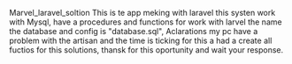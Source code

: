 Marvel_laravel_soltion
This is te app meking with laravel this systen work with Mysql, have a procedures and functions for work with larvel the name the database and config is "database.sql", Aclarations my pc have a problem with the artisan and the time is ticking for this a had a create all fuctios for this solutions, thansk for this oportunity and wait your response.
